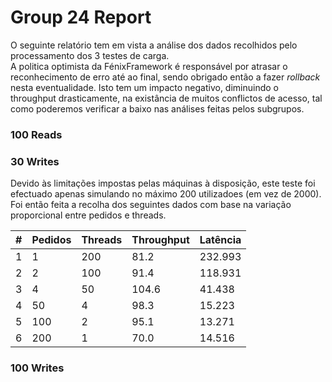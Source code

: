 # Group 24 Report

O seguinte relatório tem em vista a análise dos dados recolhidos pelo processamento dos 3 testes de carga.  
A politica optimista da FénixFramework é responsável por atrasar o reconhecimento de erro até ao final, sendo obrigado então a fazer *rollback* nesta eventualidade. Isto tem um impacto negativo, diminuindo o throughput drasticamente, na existância de muitos conflictos de acesso, tal como poderemos verificar a baixo nas análises feitas pelos subgrupos. 

### 100 Reads

### 30 Writes

Devido às limitações impostas pelas máquinas à disposição, este teste foi efectuado apenas simulando no máximo 200 utilizadoes (em vez de 2000). Foi então feita a recolha dos seguintes dados com base na variação proporcional entre pedidos e threads.

| # | Pedidos | Threads | Throughput | Latência |
|---| ------- | ------- | ---------- | -------- |
| 1 |    1    |   200   |    81.2    | 232.993  |
| 2 |    2    |   100   |    91.4    |  118.931 |
| 3 |    4    |   50    |    104.6   |  41.438  |
| 4 |    50   |    4    |    98.3    |  15.223  |
| 5 |   100   |    2    |    95.1    |  13.271  |
| 6 |   200   |    1    |   70.0     |  14.516  |

### 100 Writes
